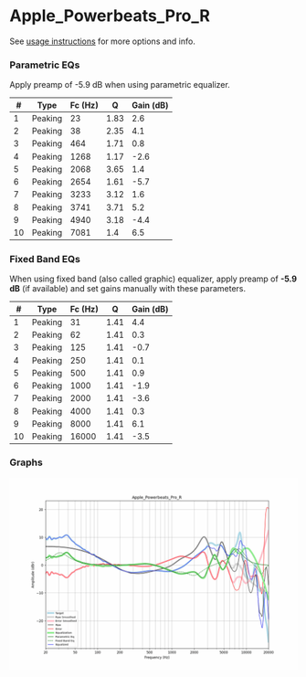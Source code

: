 # Apple_Powerbeats_Pro_R
See [usage instructions](https://github.com/jaakkopasanen/AutoEq#usage) for more options and info.

### Parametric EQs
Apply preamp of -5.9 dB when using parametric equalizer.

|   # | Type    |   Fc (Hz) |    Q |   Gain (dB) |
|-----|---------|-----------|------|-------------|
|   1 | Peaking |        23 | 1.83 |         2.6 |
|   2 | Peaking |        38 | 2.35 |         4.1 |
|   3 | Peaking |       464 | 1.71 |         0.8 |
|   4 | Peaking |      1268 | 1.17 |        -2.6 |
|   5 | Peaking |      2068 | 3.65 |         1.4 |
|   6 | Peaking |      2654 | 1.61 |        -5.7 |
|   7 | Peaking |      3233 | 3.12 |         1.6 |
|   8 | Peaking |      3741 | 3.71 |         5.2 |
|   9 | Peaking |      4940 | 3.18 |        -4.4 |
|  10 | Peaking |      7081 | 1.4  |         6.5 |

### Fixed Band EQs
When using fixed band (also called graphic) equalizer, apply preamp of **-5.9 dB** (if available) and set gains manually with these parameters.

|   # | Type    |   Fc (Hz) |    Q |   Gain (dB) |
|-----|---------|-----------|------|-------------|
|   1 | Peaking |        31 | 1.41 |         4.4 |
|   2 | Peaking |        62 | 1.41 |         0.3 |
|   3 | Peaking |       125 | 1.41 |        -0.7 |
|   4 | Peaking |       250 | 1.41 |         0.1 |
|   5 | Peaking |       500 | 1.41 |         0.9 |
|   6 | Peaking |      1000 | 1.41 |        -1.9 |
|   7 | Peaking |      2000 | 1.41 |        -3.6 |
|   8 | Peaking |      4000 | 1.41 |         0.3 |
|   9 | Peaking |      8000 | 1.41 |         6.1 |
|  10 | Peaking |     16000 | 1.41 |        -3.5 |

### Graphs
![](./Apple_Powerbeats_Pro_R.png)
